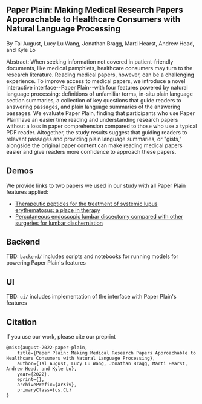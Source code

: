 ## Paper Plain: Making Medical Research Papers Approachable to Healthcare Consumers with Natural Language Processing


By Tal August, Lucy Lu Wang, Jonathan Bragg, Marti Hearst, Andrew Head, and Kyle Lo

Abstract: When seeking information not covered in patient-friendly documents, like medical pamphlets, healthcare consumers may turn to the research literature. Reading medical papers, however, can be a challenging experience. To improve access to medical papers, we introduce a novel interactive interface--Paper Plain--with four features powered by natural language processing: definitions of unfamiliar terms, in-situ plain language section summaries, a collection of key questions that guide readers to answering passages, and plain language summaries of the answering passages. We evaluate Paper Plain, finding that participants who use Paper Plainhave an easier time reading and understanding research papers without a loss in paper comprehension compared to those who use a typical PDF reader. Altogether, the study results suggest that guiding readers to relevant passages and providing plain language summaries, or "gists," alongside the original paper content can make reading medical papers easier and give readers more confidence to approach these papers.

## Demos

We provide links to two papers we used in our study with all Paper Plain features applied:

* [Therapeutic peptides for the treatment of systemic lupus erythematosus: a place in therapy](https://s2-reader.tala-s2-simplify.apps.allenai.org/?file=/paper/Lupus_Peptides.pdf&p=1111)
* [Percutaneous endoscopic lumbar discectomy compared with other surgeries for lumbar discherniation](https://s2-reader.tala-s2-simplify.apps.allenai.org/?file=/paper/LDH_surgery.pdf&p=1111)

## Backend
TBD: `backend/` includes scripts and notebooks for running models for powering Paper Plain's features

## UI
TBD: `ui/` includes implementation of the interface with Paper Plain's features

## Citation

If you use our work, please cite our preprint

```
@misc{august-2022-paper-plain,
    title={Paper Plain: Making Medical Research Papers Approachable to Healthcare Consumers with Natural Language Processing},
    author={Tal August, Lucy Lu Wang, Jonathan Bragg, Marti Hearst, Andrew Head, and Kyle Lo},
    year={2022},
    eprint={},
    archivePrefix={arXiv},
    primaryClass={cs.CL}
}
```
